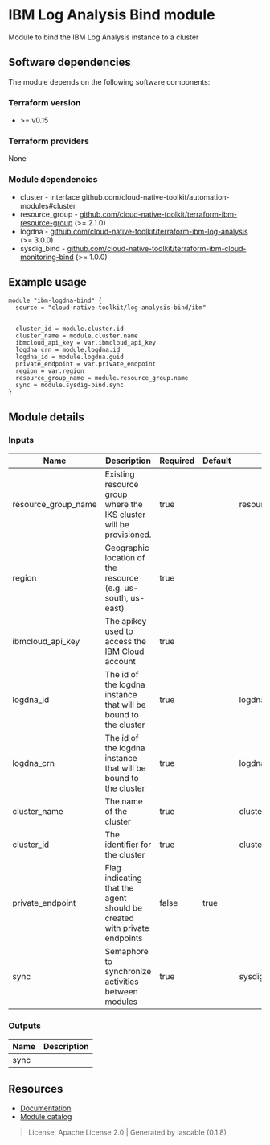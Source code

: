 # IBM Log Analysis Bind module

Module to bind the IBM Log Analysis instance to a cluster


## Software dependencies

The module depends on the following software components:

### Terraform version

- \>= v0.15

### Terraform providers


None

### Module dependencies


- cluster - interface github.com/cloud-native-toolkit/automation-modules#cluster
- resource_group - [github.com/cloud-native-toolkit/terraform-ibm-resource-group](https://github.com/cloud-native-toolkit/terraform-ibm-resource-group) (>= 2.1.0)
- logdna - [github.com/cloud-native-toolkit/terraform-ibm-log-analysis](https://github.com/cloud-native-toolkit/terraform-ibm-log-analysis) (>= 3.0.0)
- sysdig_bind - [github.com/cloud-native-toolkit/terraform-ibm-cloud-monitoring-bind](https://github.com/cloud-native-toolkit/terraform-ibm-cloud-monitoring-bind) (>= 1.0.0)

## Example usage

```hcl
module "ibm-logdna-bind" {
  source = "cloud-native-toolkit/log-analysis-bind/ibm"


  cluster_id = module.cluster.id
  cluster_name = module.cluster.name
  ibmcloud_api_key = var.ibmcloud_api_key
  logdna_crn = module.logdna.id
  logdna_id = module.logdna.guid
  private_endpoint = var.private_endpoint
  region = var.region
  resource_group_name = module.resource_group.name
  sync = module.sysdig-bind.sync
}

```

## Module details

### Inputs

| Name | Description | Required | Default | Source |
|------|-------------|---------|----------|--------|
| resource_group_name | Existing resource group where the IKS cluster will be provisioned. | true |  | resource_group.name |
| region | Geographic location of the resource (e.g. us-south, us-east) | true |  |  |
| ibmcloud_api_key | The apikey used to access the IBM Cloud account | true |  |  |
| logdna_id | The id of the logdna instance that will be bound to the cluster | true |  | logdna.guid |
| logdna_crn | The id of the logdna instance that will be bound to the cluster | true |  | logdna.id |
| cluster_name | The name of the cluster | true |  | cluster.name |
| cluster_id | The identifier for the cluster | true |  | cluster.id |
| private_endpoint | Flag indicating that the agent should be created with private endpoints | false | true |  |
| sync | Semaphore to synchronize activities between modules | true |  | sysdig_bind.sync |

### Outputs

| Name | Description |
|------|-------------|
| sync |  |

## Resources

- [Documentation](https://operate.cloudnativetoolkit.dev)
- [Module catalog](https://modules.cloudnativetoolkit.dev)

> License: Apache License 2.0 | Generated by iascable (0.1.8)
